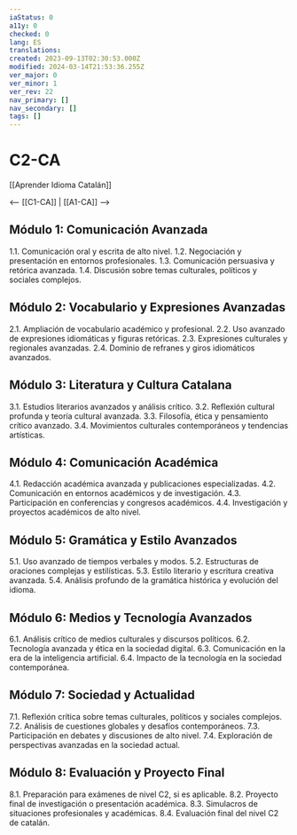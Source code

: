 ```yaml
---
iaStatus: 0
a11y: 0
checked: 0
lang: ES
translations: 
created: 2023-09-13T02:30:53.000Z
modified: 2024-03-14T21:53:36.255Z
ver_major: 0
ver_minor: 1
ver_rev: 22
nav_primary: []
nav_secondary: []
tags: []
---
```

# C2-CA

[[Aprender Idioma Catalán]]

<-- [[C1-CA]] | [[A1-CA]] -->

## Módulo 1: Comunicación Avanzada

1.1. Comunicación oral y escrita de alto nivel.
1.2. Negociación y presentación en entornos profesionales.
1.3. Comunicación persuasiva y retórica avanzada.
1.4. Discusión sobre temas culturales, políticos y sociales complejos.

## Módulo 2: Vocabulario y Expresiones Avanzadas

2.1. Ampliación de vocabulario académico y profesional.
2.2. Uso avanzado de expresiones idiomáticas y figuras retóricas.
2.3. Expresiones culturales y regionales avanzadas.
2.4. Dominio de refranes y giros idiomáticos avanzados.

## Módulo 3: Literatura y Cultura Catalana

3.1. Estudios literarios avanzados y análisis crítico.
3.2. Reflexión cultural profunda y teoría cultural avanzada.
3.3. Filosofía, ética y pensamiento crítico avanzado.
3.4. Movimientos culturales contemporáneos y tendencias artísticas.

## Módulo 4: Comunicación Académica

4.1. Redacción académica avanzada y publicaciones especializadas.
4.2. Comunicación en entornos académicos y de investigación.
4.3. Participación en conferencias y congresos académicos.
4.4. Investigación y proyectos académicos de alto nivel.

## Módulo 5: Gramática y Estilo Avanzados

5.1. Uso avanzado de tiempos verbales y modos.
5.2. Estructuras de oraciones complejas y estilísticas.
5.3. Estilo literario y escritura creativa avanzada.
5.4. Análisis profundo de la gramática histórica y evolución del idioma.

## Módulo 6: Medios y Tecnología Avanzados

6.1. Análisis crítico de medios culturales y discursos políticos.
6.2. Tecnología avanzada y ética en la sociedad digital.
6.3. Comunicación en la era de la inteligencia artificial.
6.4. Impacto de la tecnología en la sociedad contemporánea.

## Módulo 7: Sociedad y Actualidad

7.1. Reflexión crítica sobre temas culturales, políticos y sociales complejos.
7.2. Análisis de cuestiones globales y desafíos contemporáneos.
7.3. Participación en debates y discusiones de alto nivel.
7.4. Exploración de perspectivas avanzadas en la sociedad actual.

## Módulo 8: Evaluación y Proyecto Final

8.1. Preparación para exámenes de nivel C2, si es aplicable.
8.2. Proyecto final de investigación o presentación académica.
8.3. Simulacros de situaciones profesionales y académicas.
8.4. Evaluación final del nivel C2 de catalán.

